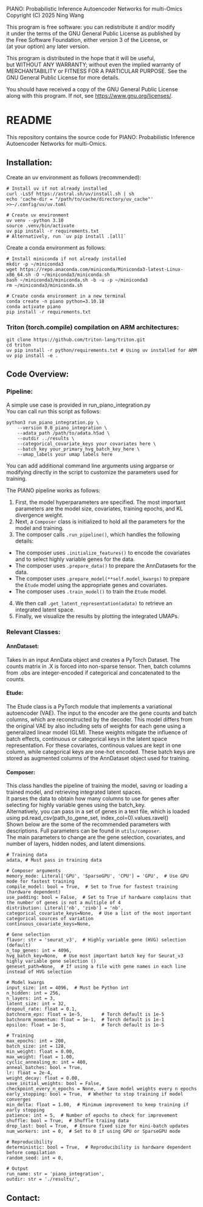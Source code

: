 PIANO: Probabilistic Inference Autoencoder Networks for multi-Omics  
Copyright (C) 2025 Ning Wang  

This program is free software: you can redistribute it and/or modify  
it under the terms of the GNU General Public License as published by  
the Free Software Foundation, either version 3 of the License, or  
(at your option) any later version.  

This program is distributed in the hope that it will be useful,  
but WITHOUT ANY WARRANTY; without even the implied warranty of  
MERCHANTABILITY or FITNESS FOR A PARTICULAR PURPOSE.  See the  
GNU General Public License for more details.  

You should have received a copy of the GNU General Public License  
along with this program.  If not, see <https://www.gnu.org/licenses/>.  

# README
This repository contains the source code for PIANO: Probabilistic Inference Autoencoder Networks for multi-Omics.

## Installation:
Create an uv environment as follows (recommended):
```
# Install uv if not already installed
curl -LsSf https://astral.sh/uv/install.sh | sh
echo 'cache-dir = "/path/to/cache/directory/uv_cache"' >>~/.config/uv/uv.toml

# Create uv environment
uv venv --python 3.10
source .venv/bin/activate
uv pip install -r requirements.txt
# Alternatively, run `uv pip install .[all]`
```

Create a conda environment as follows:
```
# Install miniconda if not already installed
mkdir -p ~/miniconda3
wget https://repo.anaconda.com/miniconda/Miniconda3-latest-Linux-x86_64.sh -O ~/miniconda3/miniconda.sh
bash ~/miniconda3/miniconda.sh -b -u -p ~/miniconda3
rm ~/miniconda3/miniconda.sh

# Create conda environment in a new terminal
conda create -n piano python=3.10.18
conda activate piano
pip install -r requirements.txt
```

### Triton (torch.compile) compilation on ARM architectures:
```
git clone https://github.com/triton-lang/triton.git
cd triton
uv pip install -r python/requirements.txt # Using uv installed for ARM
uv pip install -e .
```

## Code Overview:
### Pipeline:
A simple use case is provided in run_piano_integration.py  
You can call run this script as follows:
```
python3 run_piano_integration.py \
    --version 0.0_piano_integration \
    --adata_path /path/to/adata.h5ad \
    --outdir ../results \
    --categorical_covariate_keys your covariates here \
    --batch_key your_primary_hvg_batch_key_here \
    --umap_labels your umap labels here
```
You can add additional command line arguments using argparse or modifying directly in the script to customize the parameters used for training.

The PIANO pipeline works as follows:
1. First, the model hyperparameters are specified. The most important parameters are the model size, covariates, training epochs, and KL divergence weight.  
2. Next, a `Composer` class is initialized to hold all the parameters for the model and training.  
3. The composer calls `.run_pipeline()`, which handles the following details:
  - The composer uses `.initialize_features()` to encode the covariates and to select highly variable genes for the data.  
  - The composer uses `.prepare_data()` to prepare the AnnDatasets for the data.  
  - The composer uses `.prepare_model(**self.model_kwargs)` to prepare the `Etude` model using the appropriate genes and covariates.  
  - The composer uses `.train_model()` to train the `Etude` model.  
4. We then call `.get_latent_representation(adata)` to retrieve an integrated latent space.  
5. Finally, we visualize the results by plotting the integrated UMAPs.  

### Relevant Classes:
#### AnnDataset:
Takes in an input AnnData object and creates a PyTorch Dataset. 
The counts matrix in .X is forced into non-sparse tensor.
Then, batch columns from .obs are integer-encoded if categorical and concatenated to the counts.

#### Etude:
The Etude class is a PyTorch module that implements a variational autoencoder (VAE).
The input to the encoder are the gene counts and batch columns, which are reconstructed by the decoder.
This model differs from the original VAE by also including sets of weights for each gene using a generalized linear model (GLM).
These weights mitigate the influence of batch effects, continuous or categorical keys in the latent space representation.
For these covariates, continous values are kept in one column, while categorical keys are one-hot encoded.
These batch keys are stored as augmented columns of the AnnDataset object used for training.

#### Composer:
This class handles the pipeline of training the model, saving or loading a trained model, and retrieving integrated latent spaces.  
It parses the data to obtain how many columns to use for genes after selecting for highly variable genes using the batch_key.  
Alternatively, you can pass in a set of genes in a text file, which is loaded using pd.read_csv(path_to_gene_set, index_col=0).values.ravel()  
Shown below are the some of the recommended parameters with descriptions. Full parameters can be found in `utils/composer`.  
The main parameters to change are the gene selection, covariates, and number of layers, hidden nodes, and latent dimensions.  

```
# Training data
adata, # Must pass in training data

# Composer arguments
memory_mode: Literal['GPU', 'SparseGPU', 'CPU'] = 'GPU',  # Use GPU mode for fastest training
compile_model: bool = True,  # Set to True for fastest training (hardware dependent)
use_padding: bool = False,  # Set to True if hardware complains that the number of genes is not a multiple of 4
distribution: Literal['nb', 'zinb'] = 'nb',
categorical_covariate_keys=None,  # Use a list of the most important categorical sources of variation
continuous_covariate_keys=None,

# Gene selection
flavor: str = 'seurat_v3',  # Highly variable gene (HVG) selection (default)
n_top_genes: int = 4096,
hvg_batch_key=None,  # Use most important batch key for Seurat_v3 highly variable gene selection ()
geneset_path=None,  # If using a file with gene names in each line instead of HVG selection

# Model kwargs
input_size: int = 4096,  # Must be Python int
n_hidden: int = 256,
n_layers: int = 3,
latent_size: int = 32,
dropout_rate: float = 0.1,
batchnorm_eps: float = 1e-5,       # Torch default is 1e-5
batchnorm_momentum: float = 1e-1,  # Torch default is 1e-1
epsilon: float = 1e-5,             # Torch default is 1e-5

# Training
max_epochs: int = 200,
batch_size: int = 128,
min_weight: float = 0.00,
max_weight: float = 1.00,
cyclic_annealing_m: int = 400,
anneal_batches: bool = True,
lr: float = 2e-4,
weight_decay: float = 0.00,
save_initial_weights: bool = False,
checkpoint_every_n_epochs = None,  # Save model weights every n epochs
early_stopping: bool = True,  # Whether to stop training if model converges
min_delta: float = 1.00,  # Minimum improvement to keep training if early stopping
patience: int = 5,  # Number of epochs to check for improvement
shuffle: bool = True,  # Shuffle traiing data
drop_last: bool = True,  # Ensure fixed size for mini-batch updates
num_workers: int = 0,  # Set to 0 if using GPU or SparseGPU mode

# Reproducibility
deterministic: bool = True,  # Reproducibility is hardware dependent before compilation
random_seed: int = 0,

# Output
run_name: str = 'piano_integration',
outdir: str = './results/',
```

## Contact:
<nw8333 at princeton dot edu>
